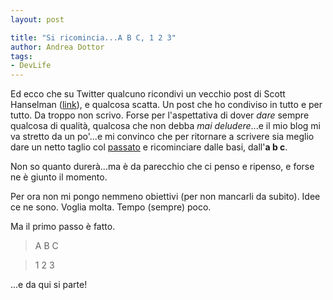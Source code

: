 ```yaml
---
layout: post

title: "Si ricomincia...A B C, 1 2 3"
author: Andrea Dottor
tags:
- DevLife
---
```


Ed ecco che su Twitter qualcuno ricondivi un vecchio post di Scott Hanselman ([link](https://www.hanselman.com/blog/YourBlogIsTheEngineOfCommunity.aspx)), e qualcosa scatta. Un post che ho condiviso in tutto e per tutto. Da troppo non scrivo. Forse per l'aspettativa di dover *dare* sempre qualcosa di qualità, qualcosa che non debba *mai deludere*...e il mio blog mi va stretto da un po'...e mi convinco che per ritornare a scrivere sia meglio dare un netto taglio col [passato](http://blog.dottor.net) e ricominciare dalle basi, dall'**a b c**.

Non so quanto durerà...ma è da parecchio che ci penso e ripenso, e forse ne è giunto il momento. 

Per ora non mi pongo nemmeno obiettivi (per non mancarli da subito). Idee ce ne sono. Voglia molta. Tempo (sempre) poco.

Ma il primo passo è fatto.

>A B C

>1 2 3

...e da qui si parte!
